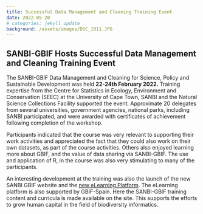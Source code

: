 ```yaml
---
title: Successful Data Management and Cleaning Training Event
date: 2022-05-20
# categories: jekyll update
background: /assets/images/DSC_1011.JPG
---
```


## SANBI-GBIF Hosts Successful Data Management and Cleaning Training Event ##

The SANBI-GBIF Data Management and Cleaning for Science, Policy and Sustainable Development was held **22-24th February 2022.** 
Training expertise from the Centre for Statistics in Ecology, Environment and Conservation (SEEC) at the University of
Cape Town, SANBI and the Natural Science Collections Facility supported the event.  Approximate 20 delegates from several
universities, government agencies, national parks, including SANBI participated, and were awarded with certificates of
achievement following completion of the workshop. 

Participants indicated that the course was very relevant to supporting their work activities and appreciated the fact that
they could also work on their own datasets, as part of the course activities.  Others also enjoyed learning more about GBIF,
and the value of data sharing via SANBI-GBIF.  The use and application of R, in the course was also very stimulating to many 
of the participants. 

An interesting development at the training was also the launch of the new SANBI GBIF website and the
[new eLearning Platform](https://www.sanbi-gbif.org/e-learning). The eLearning platform is also supported by GBIF-Spain. Here the SANBI-GBIF training content and curricula is made available on the site.  This supports the efforts to grow human capital in the field of biodiversity informatics. 

